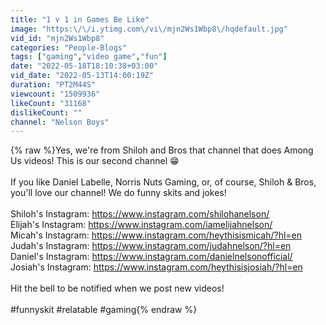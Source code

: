 ```yaml
---
title: "1 v 1 in Games Be Like"
image: "https:\/\/i.ytimg.com\/vi\/mjn2Ws1Wbp8\/hqdefault.jpg"
vid_id: "mjn2Ws1Wbp8"
categories: "People-Blogs"
tags: ["gaming","video game","fun"]
date: "2022-05-18T18:10:38+03:00"
vid_date: "2022-05-13T14:00:19Z"
duration: "PT2M44S"
viewcount: "1509936"
likeCount: "31168"
dislikeCount: ""
channel: "Nelson Boys"
---
```

{% raw %}Yes, we're from Shiloh and Bros that channel that does Among Us videos! This is our second channel 😁<br /><br />If you like Daniel Labelle, Norris Nuts Gaming, or, of course, Shiloh &amp; Bros, you'll love our channel! We do funny skits and jokes!<br /><br />Shiloh's Instagram: <a rel="nofollow" target="blank" href="https://www.instagram.com/shilohanelson/">https://www.instagram.com/shilohanelson/</a>   <br />Elijah's Instagram: <a rel="nofollow" target="blank" href="https://www.instagram.com/iamelijahnelson/">https://www.instagram.com/iamelijahnelson/</a><br />Micah's Instagram: <a rel="nofollow" target="blank" href="https://www.instagram.com/heythisismicah/?hl=en">https://www.instagram.com/heythisismicah/?hl=en</a><br />Judah's Instagram: <a rel="nofollow" target="blank" href="https://www.instagram.com/judahnelson/?hl=en">https://www.instagram.com/judahnelson/?hl=en</a><br />Daniel's Instagram: <a rel="nofollow" target="blank" href="https://www.instagram.com/danielnelsonofficial/">https://www.instagram.com/danielnelsonofficial/</a><br />Josiah's Instagram: <a rel="nofollow" target="blank" href="https://www.instagram.com/heythisisjosiah/?hl=en">https://www.instagram.com/heythisisjosiah/?hl=en</a><br /><br />Hit the bell to be notified when we post new videos! <br /><br />#funnyskit #relatable #gaming{% endraw %}
